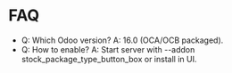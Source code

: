 # FAQ

- Q: Which Odoo version? A: 16.0 (OCA/OCB packaged).
- Q: How to enable? A: Start server with --addon stock_package_type_button_box or install in UI.

